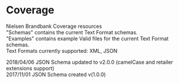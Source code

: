 # Coverage
Nielsen Brandbank Coverage resources </BR>
"Schemas" contains the current Text Format schemas. </BR>
"Examples" contains example Valid files for the current Text Format schemas. </BR>
Text Formats currently supported: XML, JSON </BR>

2018/04/06 JSON Schema updated to v2.0.0 (camelCase and retailer extensions support) </BR>
2017/11/01 JSON Schema created v(1.0.0) </BR>
